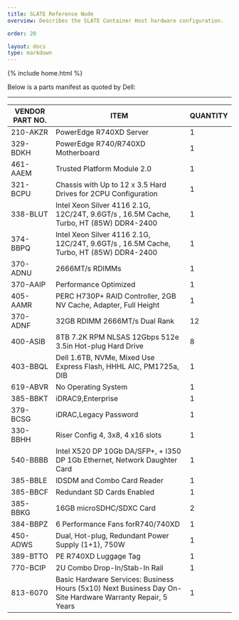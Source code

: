 ```yaml
---
title: SLATE Reference Node
overview: Describes the SLATE Container Host hardware configuration.

order: 20

layout: docs
type: markdown
---
```

{% include home.html %}

Below is a parts manifest as quoted by Dell:

----

| VENDOR PART NO. | ITEM | QUANTITY | 
|--- | --- | --- |
| 210-AKZR | PowerEdge R740XD Server | 1 |
| 329-BDKH | PowerEdge R740/R740XD Motherboard | 1 |
| 461-AAEM | Trusted Platform Module 2.0 | 1 |
| 321-BCPU | Chassis with Up to 12 x 3.5 Hard Drives for 2CPU Configuration | 1 |
| 338-BLUT | Intel Xeon Silver 4116 2.1G, 12C/24T, 9.6GT/s , 16.5M Cache, Turbo, HT (85W) DDR4-2400 | 1 |
| 374-BBPQ | Intel Xeon Silver 4116 2.1G, 12C/24T, 9.6GT/s , 16.5M Cache, Turbo, HT (85W) DDR4-2400 | 1 |
| 370-ADNU | 2666MT/s RDIMMs | 1 | 
| 370-AAIP | Performance Optimized | 1 |
| 405-AAMR | PERC H730P+ RAID Controller, 2GB NV Cache, Adapter, Full Height | 1 |
| 370-ADNF | 32GB RDIMM 2666MT/s Dual Rank | 12 |
| 400-ASIB | 8TB 7.2K RPM NLSAS 12Gbps 512e 3.5in Hot-plug Hard Drive | 8 |
| 403-BBQL | Dell 1.6TB, NVMe, Mixed Use Express Flash, HHHL AIC, PM1725a, DIB | 1 |
| 619-ABVR | No Operating System | 1 | 
| 385-BBKT | iDRAC9,Enterprise | 1 |
| 379-BCSG | iDRAC,Legacy Password | 1 |
| 330-BBHH | Riser Config 4, 3x8, 4 x16 slots | 1 | 
| 540-BBBB | Intel X520 DP 10Gb DA/SFP+, + I350 DP 1Gb Ethernet, Network Daughter Card | 1 |
| 385-BBLE | IDSDM and Combo Card Reader|  1 |
| 385-BBCF | Redundant SD Cards Enabled | 1 | 
| 385-BBKG | 16GB microSDHC/SDXC Card | 2 |
| 384-BBPZ | 6 Performance Fans forR740/740XD | 1 |
| 450-ADWS | Dual, Hot-plug, Redundant Power Supply (1+1), 750W | 1
| 389-BTTO | PE R740XD Luggage Tag | 1 | 
| 770-BCIP | 2U Combo Drop-In/Stab-In Rail | 1 |
| 813-6070 | Basic Hardware Services: Business Hours (5x10) Next Business Day On-Site Hardware Warranty Repair, 5 Years | 1 |



